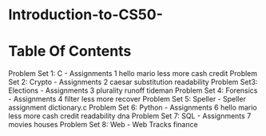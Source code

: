 # Introduction-to-CS50-

# Table Of Contents
Problem Set 1: C - Assignments 1
hello
mario
less
more
cash
credit
Problem Set 2: Crypto - Assignments 2
caesar
substitution
readability
Problem Set3: Elections - Assignments 3
plurality
runoff
tideman
Problem Set 4: Forensics - Assignments 4
filter
less
more
recover
Problem Set 5: Speller - Speller assignment
dictionary.c
Problem Set 6: Python - Assignments 6
hello
mario
less
more
cash
credit
readability
dna
Problem Set 7: SQL - Assignments 7
movies
houses
Problem Set 8: Web - Web Tracks
finance
